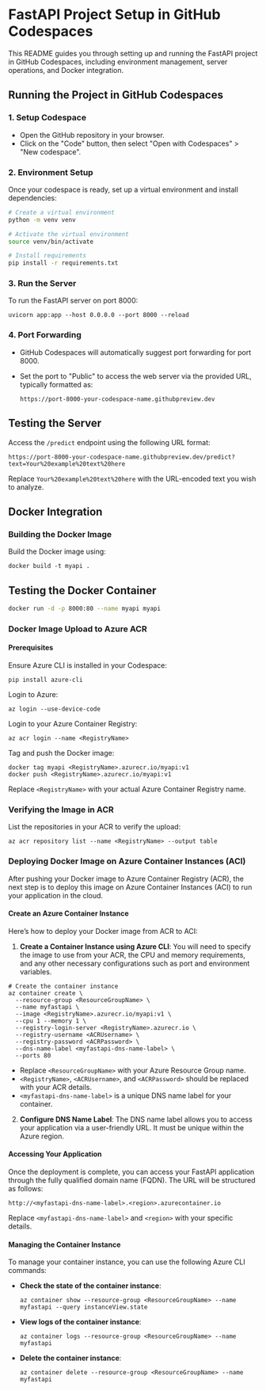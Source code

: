 # FastAPI Project Setup in GitHub Codespaces

This README guides you through setting up and running the FastAPI project in GitHub Codespaces, including environment management, server operations, and Docker integration.

## Running the Project in GitHub Codespaces

### 1. Setup Codespace

- Open the GitHub repository in your browser.
- Click on the "Code" button, then select "Open with Codespaces" > "New codespace".

### 2. Environment Setup

Once your codespace is ready, set up a virtual environment and install dependencies:

```bash
# Create a virtual environment
python -m venv venv
```

```bash
# Activate the virtual environment
source venv/bin/activate
```

```bash
# Install requirements
pip install -r requirements.txt
```
### 3\. Run the Server

To run the FastAPI server on port 8000:


`uvicorn app:app --host 0.0.0.0 --port 8000 --reload`

### 4\. Port Forwarding

*   GitHub Codespaces will automatically suggest port forwarding for port 8000.
    
*   Set the port to "Public" to access the web server via the provided URL, typically formatted as:
    
    `https://port-8000-your-codespace-name.githubpreview.dev`
    

Testing the Server
------------------

Access the `/predict` endpoint using the following URL format:

`https://port-8000-your-codespace-name.githubpreview.dev/predict?text=Your%20example%20text%20here`

Replace `Your%20example%20text%20here` with the URL-encoded text you wish to analyze.

Docker Integration
------------------

### Building the Docker Image

Build the Docker image using:



`docker build -t myapi .`

Testing the Docker Container
------------------
```bash
docker run -d -p 8000:80 --name myapi myapi
```

### Docker Image Upload to Azure ACR

#### Prerequisites

Ensure Azure CLI is installed in your Codespace:



`pip install azure-cli`

Login to Azure:



`az login --use-device-code`

Login to your Azure Container Registry:



`az acr login --name <RegistryName>`

Tag and push the Docker image:



```
docker tag myapi <RegistryName>.azurecr.io/myapi:v1 
docker push <RegistryName>.azurecr.io/myapi:v1
```

Replace `<RegistryName>` with your actual Azure Container Registry name.

### Verifying the Image in ACR

List the repositories in your ACR to verify the upload:

`az acr repository list --name <RegistryName> --output table`

### Deploying Docker Image on Azure Container Instances (ACI)

After pushing your Docker image to Azure Container Registry (ACR), the next step is to deploy this image on Azure Container Instances (ACI) to run your application in the cloud.

#### Create an Azure Container Instance

Here’s how to deploy your Docker image from ACR to ACI:

1.  **Create a Container Instance using Azure CLI**: You will need to specify the image to use from your ACR, the CPU and memory requirements, and any other necessary configurations such as port and environment variables.

```
# Create the container instance
az container create \
  --resource-group <ResourceGroupName> \
  --name myfastapi \
  --image <RegistryName>.azurecr.io/myapi:v1 \
  --cpu 1 --memory 1 \
  --registry-login-server <RegistryName>.azurecr.io \
  --registry-username <ACRUsername> \
  --registry-password <ACRPassword> \
  --dns-name-label <myfastapi-dns-name-label> \
  --ports 80
```

*   Replace `<ResourceGroupName>` with your Azure Resource Group name.
*   `<RegistryName>`, `<ACRUsername>`, and `<ACRPassword>` should be replaced with your ACR details.
*   `<myfastapi-dns-name-label>` is a unique DNS name label for your container.

2.  **Configure DNS Name Label**: The DNS name label allows you to access your application via a user-friendly URL. It must be unique within the Azure region.

#### Accessing Your Application

Once the deployment is complete, you can access your FastAPI application through the fully qualified domain name (FQDN). The URL will be structured as follows:
```
http://<myfastapi-dns-name-label>.<region>.azurecontainer.io
```
Replace `<myfastapi-dns-name-label>` and `<region>` with your specific details.

#### Managing the Container Instance

To manage your container instance, you can use the following Azure CLI commands:

*   **Check the state of the container instance**:

    `az container show --resource-group <ResourceGroupName> --name myfastapi --query instanceView.state`
    
*   **View logs of the container instance**:

    `az container logs --resource-group <ResourceGroupName> --name myfastapi`
    
*   **Delete the container instance**:
    
    `az container delete --resource-group <ResourceGroupName> --name myfastapi`
